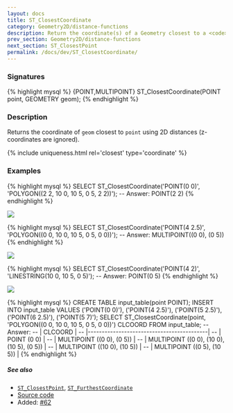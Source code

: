 ```yaml
---
layout: docs
title: ST_ClosestCoordinate
category: Geometry2D/distance-functions
description: Return the coordinate(s) of a Geometry closest to a <code>POINT</code>
prev_section: Geometry2D/distance-functions
next_section: ST_ClosestPoint
permalink: /docs/dev/ST_ClosestCoordinate/
---
```


### Signatures

{% highlight mysql %}
{POINT,MULTIPOINT} ST_ClosestCoordinate(POINT point, GEOMETRY geom);
{% endhighlight %}

### Description

Returns the coordinate of `geom` closest to `point` using 2D distances
(z-coordinates are ignored).

{% include uniqueness.html rel='closest' type='coordinate' %}

### Examples

{% highlight mysql %}
SELECT ST_ClosestCoordinate('POINT(0 0)', 
                            'POLYGON((2 2, 10 0, 10 5, 0 5, 2 2))');
-- Answer: POINT(2 2)
{% endhighlight %}

<img class="displayed" src="../ST_ClosestCoordinate_1.png"/>

{% highlight mysql %}
SELECT ST_ClosestCoordinate('POINT(4 2.5)', 
                            'POLYGON((0 0, 10 0, 10 5, 0 5, 0 0))');
-- Answer: MULTIPOINT((0 0), (0 5))
{% endhighlight %}

<img class="displayed" src="../ST_ClosestCoordinate_2.png"/>

{% highlight mysql %}
SELECT ST_ClosestCoordinate('POINT(4 2)', 
                            'LINESTRING(10 0, 10 5, 0 5)');
-- Answer: POINT(0 5)
{% endhighlight %}

<img class="displayed" src="../ST_ClosestCoordinate_3.png"/>

{% highlight mysql %}
CREATE TABLE input_table(point POINT);
INSERT INTO input_table VALUES
    ('POINT(0 0)'),
    ('POINT(4 2.5)'),
    ('POINT(5 2.5)'),
    ('POINT(6 2.5)'),
    ('POINT(5 7)');
SELECT ST_ClosestCoordinate(point, 
    'POLYGON((0 0, 10 0, 10 5, 0 5, 0 0))') CLCOORD FROM input_table;
-- Answer:
--    |                 CLCOORD                   |
--    |-------------------------------------------|
--    | POINT (0 0)                               |
--    | MULTIPOINT ((0 0), (0 5))                 |
--    | MULTIPOINT ((0 0), (10 0), (10 5), (0 5)) |
--    | MULTIPOINT ((10 0), (10 5))               |
--    | MULTIPOINT ((0 5), (10 5))                |
{% endhighlight %}

##### See also

* [`ST_ClosestPoint`](../ST_ClosestPoint), [`ST_FurthestCoordinate`](../ST_FurthestCoordinate)
* <a href="https://github.com/irstv/H2GIS/blob/master/h2spatial-ext/src/main/java/org/h2gis/h2spatialext/function/spatial/distance/ST_ClosestCoordinate.java" target="_blank">Source code</a>
* Added: <a href="https://github.com/irstv/H2GIS/pull/62" target="_blank">#62</a>
